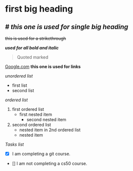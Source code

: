 # **first big heading**
## *# this one is used for single big heading*

~~this is used for a strikethrough~~

***used for all bold and italic***

>Quoted marked

[Google.com](https://www.google.com/) **this one is used for links**

_unordered list_

- first list
- second list

_ordered list_

1. first ordered list
   - first nested item
     - second nested item
2. second ordered list
   - nested item in 2nd ordered list
   - nested item

*Tasks list*

- [x] I am completing a git course.
- []  I am not completing a cs50 course.

